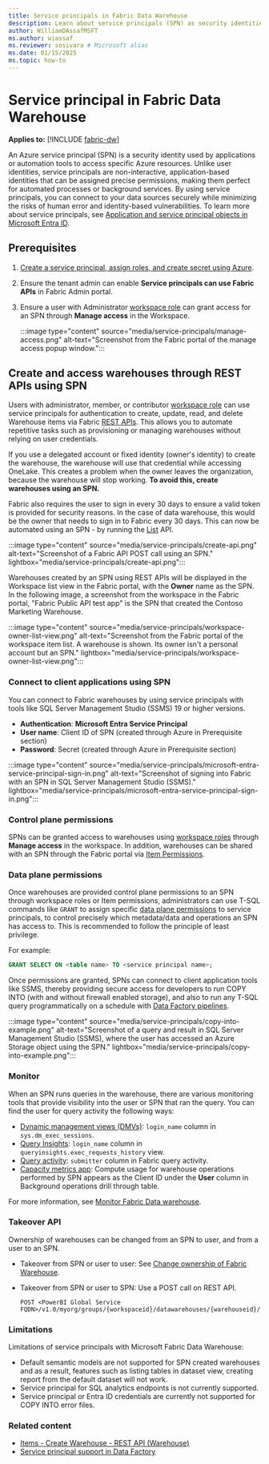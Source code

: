 ```yaml
---
title: Service principals in Fabric Data Warehouse
description: Learn about service principals (SPN) as security identities for applications and tools in Fabric warehouse.
author: WilliamDAssafMSFT
ms.author: wiassaf
ms.reviewer: sosivara # Microsoft alias
ms.date: 01/15/2025
ms.topic: how-to
---
```


# Service principal in Fabric Data Warehouse

**Applies to:** [!INCLUDE [fabric-dw](includes/applies-to-version/fabric-dw.md)]

An Azure service principal (SPN) is a security identity used by applications or automation tools to access specific Azure resources. Unlike user identities, service principals are non-interactive, application-based identities that can be assigned precise permissions, making them perfect for automated processes or background services. By using service principals, you can connect to your data sources securely while minimizing the risks of human error and identity-based vulnerabilities. To learn more about service principals, see [Application and service principal objects in Microsoft Entra ID](/entra/identity-platform/app-objects-and-service-principals).

## Prerequisites

1. [Create a service principal, assign roles, and create secret using Azure](/entra/identity-platform/howto-create-service-principal-portal).
1. Ensure the tenant admin can enable **Service principals can use Fabric APIs** in Fabric Admin portal.

1. Ensure a user with Administrator [workspace role](workspace-roles.md) can grant access for an SPN through **Manage access** in the Workspace.

      :::image type="content" source="media/service-principals/manage-access.png" alt-text="Screenshot from the Fabric portal of the manage access popup window.":::

## Create and access warehouses through REST APIs using SPN

Users with administrator, member, or contributor [workspace role](workspace-roles.md) can use service principals for authentication to create, update, read, and delete Warehouse items via Fabric [REST APIs](/rest/api/fabric/warehouse/items). This allows you to automate repetitive tasks such as provisioning or managing warehouses without relying on user credentials.

If you use a delegated account or fixed identity (owner's identity) to create the warehouse, the warehouse will use that credential while accessing OneLake. This creates a problem when the owner leaves the organization, because the warehouse will stop working. **To avoid this, create warehouses using an SPN.**

Fabric also requires the user to sign in every 30 days to ensure a valid token is provided for security reasons. In the case of data warehouse, this would be the owner that needs to sign in to Fabric every 30 days. This can now be automated using an SPN - by running the [List](/rest/api/fabric/warehouse/items/list-warehouses?tabs=HTTP) API.

:::image type="content" source="media/service-principals/create-api.png" alt-text="Screenshot of a Fabric API POST call using an SPN." lightbox="media/service-principals/create-api.png"::: 

Warehouses created by an SPN using REST APIs will be displayed in the Workspace list view in the Fabric portal, with the **Owner** name as the SPN. In the following image, a screenshot from the workspace in the Fabric portal, "Fabric Public API test app" is the SPN that created the Contoso Marketing Warehouse.

:::image type="content" source="media/service-principals/workspace-owner-list-view.png" alt-text="Screenshot from the Fabric portal of the workspace item list. A warehouse is shown. Its owner isn't a personal account but an SPN." lightbox="media/service-principals/workspace-owner-list-view.png":::

### Connect to client applications using SPN

You can connect to Fabric warehouses by using service principals with tools like SQL Server Management Studio (SSMS) 19 or higher versions.

- **Authentication**: **Microsoft Entra Service Principal**
- **User name**: Client ID of SPN (created through Azure in Prerequisite section)
- **Password**: Secret (created through Azure in Prerequisite section)

:::image type="content" source="media/service-principals/microsoft-entra-service-principal-sign-in.png" alt-text="Screenshot of signing into Fabric with an SPN in SQL Server Management Studio (SSMS)." lightbox="media/service-principals/microsoft-entra-service-principal-sign-in.png":::

### Control plane permissions

SPNs can be granted access to warehouses using [workspace roles](workspace-roles.md) through **Manage access** in the workspace. In addition, warehouses can be shared with an SPN through the Fabric portal via [Item Permissions](share-warehouse-manage-permissions.md). 

### Data plane permissions

Once warehouses are provided control plane permissions to an SPN through workspace roles or Item permissions, administrators can use T-SQL commands like `GRANT` to assign specific [data plane permissions](../security/permission-model.md#compute-permissions) to service principals, to control precisely which metadata/data and operations an SPN has access to. This is recommended to follow the principle of least privilege.

For example:

```sql
GRANT SELECT ON <table name> TO <service principal name>;
```

Once permissions are granted, SPNs can connect to client application tools like SSMS, thereby providing secure access for developers to run COPY INTO (with and without firewall enabled storage), and also to run any T-SQL query programmatically on a schedule with [Data Factory pipelines](../data-factory/pipeline-landing-page.md).

:::image type="content" source="media/service-principals/copy-into-example.png" alt-text="Screenshot of a query and result in SQL Server Management Studio (SSMS), where the user has accessed an Azure Storage object using the SPN." lightbox="media/service-principals/copy-into-example.png":::

### Monitor

When an SPN runs queries in the warehouse, there are various monitoring tools that provide visibility into the user or SPN that ran the query. You can find the user for query activity the following ways:

- [Dynamic management views (DMVs)](monitor-using-dmv.md): `login_name` column in `sys.dm_exec_sessions`.
- [Query Insights](query-insights.md): `login_name` column in `queryinsights.exec_requests_history` view.
- [Query activity](query-activity.md): `submitter` column in Fabric query activity.
- [Capacity metrics app](../enterprise/metrics-app.md): Compute usage for warehouse operations performed by SPN appears as the Client ID under the **User** column in Background operations drill through table.

For more information, see [Monitor Fabric Data warehouse](monitoring-overview.md).
  
### Takeover API

Ownership of warehouses can be changed from an SPN to user, and from a user to an SPN.

- Takeover from SPN or user to user: See [Change ownership of Fabric Warehouse](change-ownership.md).
- Takeover from SPN or user to SPN: Use a POST call on REST API.

  ```HTTP
  POST <PowerBI Global Service FQDN>/v1.0/myorg/groups/{workspaceid}/datawarehouses/{warehouseid}/takeover
  ```
  
### Limitations

Limitations of service principals with Microsoft Fabric Data Warehouse:

- Default semantic models are not supported for SPN created warehouses and as a result, features such as listing tables in dataset view, creating report from the default dataset will not work.
- Service principal for SQL analytics endpoints is not currently supported.
- Service principal or Entra ID credentials are currently not supported for COPY INTO error files. 

### Related content

- [Items - Create Warehouse - REST API (Warehouse)](/rest/api/fabric/warehouse/items/create-warehouse?tabs=HTTP)
- [Service principal support in Data Factory](../data-factory/service-principals.md)
